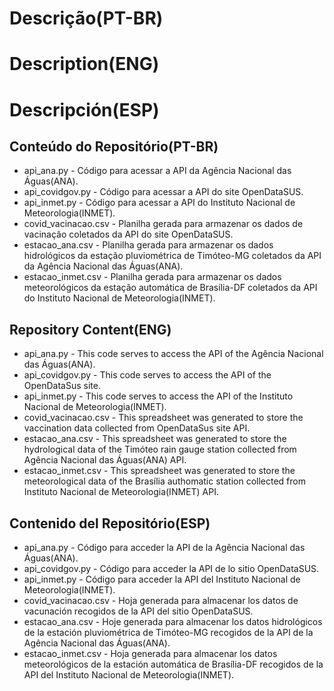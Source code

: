 # Descrição(PT-BR)
# Description(ENG)
# Descripción(ESP)

## Conteúdo do Repositório(PT-BR)
+ api_ana.py - Código para acessar a API da Agência Nacional das Águas(ANA).
+ api_covidgov.py - Código para acessar a API do site OpenDataSUS.
+ api_inmet.py - Código para acessar a API do Instituto Nacional de Meteorologia(INMET).
+ covid_vacinacao.csv - Planilha gerada para armazenar os dados de vacinação coletados da API do site OpenDataSUS.
+ estacao_ana.csv - Planilha gerada para armazenar os dados hidrológicos da estação pluviométrica de Timóteo-MG coletados da API da Agência Nacional das Águas(ANA).
+ estacao_inmet.csv - Planilha gerada para armazenar os dados meteorológicos da estação automática de Brasília-DF coletados da API do Instituto Nacional de Meteorologia(INMET). 
## Repository Content(ENG)
+ api_ana.py - This code serves to access the API of the Agência Nacional das Águas(ANA).
+ api_covidgov.py - This code serves to access the API of the OpenDataSus site.
+ api_inmet.py - This code serves to access the API of the Instituto Nacional de Meteorologia(INMET).
+ covid_vacinacao.csv - This spreadsheet was generated to store the vaccination data collected from OpenDataSus site API. 
+ estacao_ana.csv - This spreadsheet was generated to store the hydrological data of the Timóteo rain gauge station collected from Agência Nacional das Águas(ANA) API.
+ estacao_inmet.csv - This spreadsheet was generated to store the meteorological data of the Brasília authomatic station collected from Instituto Nacional de Meteorologia(INMET) API.
## Contenido del Repositório(ESP)
+ api_ana.py - Código para acceder la API de la Agência Nacional das Águas(ANA).
+ api_covidgov.py - Código para acceder la API de lo sitio OpenDataSUS.  
+ api_inmet.py - Código para acceder la API del Instituto Nacional de Meteorologia(INMET).
+ covid_vacinacao.csv - Hoja generada para almacenar los datos de vacunación recogidos de la API del sitio OpenDataSUS. 
+ estacao_ana.csv - Hoje generada para almacenar los datos hidrológicos de la estación pluviométrica de Timóteo-MG recogidos de la API de la Agência Nacional das Águas(ANA).
+ estacao_inmet.csv - Hoja generada para almacenar los datos meteorológicos de la estación automática de Brasília-DF recogidos de la API del Instituto Nacional de Meteorologia(INMET).

